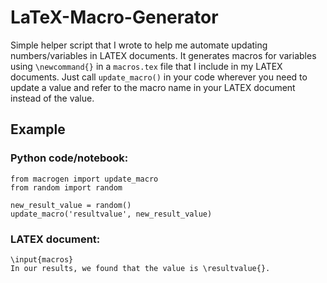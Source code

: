 # LaTeX-Macro-Generator

Simple helper script that I wrote to help me automate updating numbers/variables in LATEX documents.
It generates macros for variables using `\newcommand{}` in a `macros.tex` file that I include in my LATEX documents.
Just call `update_macro()` in your code wherever you need to update a value and refer to the macro name in your LATEX document instead of the value.


## Example
### Python code/notebook:
```
from macrogen import update_macro
from random import random

new_result_value = random()
update_macro('resultvalue', new_result_value)
```
### LATEX document:
```
\input{macros}
In our results, we found that the value is \resultvalue{}.
```
